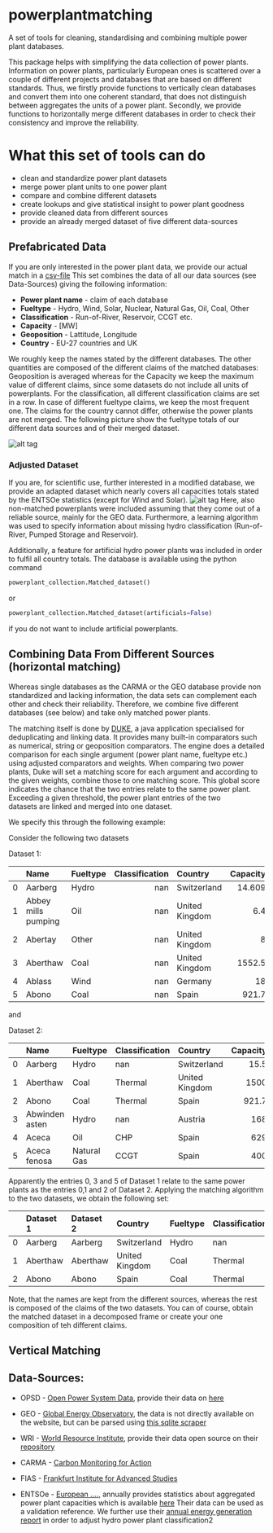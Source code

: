 # powerplantmatching
A set of tools for cleaning, standardising and combining multiple
power plant databases.

This package helps with simplifying the data collection of power
plants. Information on power plants, particularly European ones is
scattered over a couple of different projects and databases that are
based on different standards. Thus, we firstly provide functions to
vertically clean databases and convert them into one coherent
standard, that does not distinguish between aggregates the units of a
power plant. Secondly, we provide functions to horizontally merge
different databases in order to check their consistency and improve
the reliability.

# What this set of tools can do

- clean and standardize power plant datasets
- merge power plant units to one power plant
- compare and combine different datasets
- create lookups and give statistical insight to power plant goodness
- provide cleaned data from different sources 
- provide an already merged dataset of five different data-sources 

## Prefabricated Data 

If you are only interested in the power plant data, we provide 
our actual match in a [csv-file](../blob/master/data/Matched_Carma_Fias_Geo_Opsd_Wri.csv)
This set combines the data of all our data sources (see Data-Sources) 
giving the following information:

- **Power plant name** 		- claim of each database
- **Fueltype** 			- Hydro, Wind, Solar, Nuclear, Natural Gas, Oil, Coal, Other
- **Classification**		- Run-of-River, Reservoir, CCGT etc.
- **Capacity**			- \[MW\]
- **Geoposition**		- Lattitude, Longitude
- **Country** 			- EU-27 countries and UK


We roughly keep the names stated by the different databases. The other 
quantities are composed of the different claims of the matched
databases: 
Geoposition is averaged whereas for the Capacity we keep the maximum value of different claims, 
since some datasets do not include all units of powerplants.
For the classification, all different classification claims 
are set in a row. In case of different fueltype claims, we keep the most 
frequent one. The claims for the country cannot differ, otherwise the power plants are not merged.
The following picture show the fueltype totals of our different data sources and of their merged 
dataset.

![alt tag](https://cloud.githubusercontent.com/assets/19226431/20011654/a683952c-a2ac-11e6-8ce8-8e4982fb18d1.jpg)

### Adjusted Dataset
If you are, for scientific use, further interested in a modified database, 
we provide an adapted dataset which nearly covers all capacities totals stated by the ENTSOe
statistics (except for Wind and Solar). 
![alt tag](https://cloud.githubusercontent.com/assets/19226431/20011650/a654e858-a2ac-11e6-93a2-2ed0e938f642.jpg)
Here, also non-matched powerplants were included
assuming that they come out of a reliable source, mainly for the GEO data. Furthermore, a
learning algorithm was used to specify information about missing 
hydro classification (Run-of-River, Pumped Storage and Reservoir). 

Additionally, a feature for artificial hydro power plants was included in order to fulfil all country totals. The database is available using the python command 
```python
powerplant_collection.Matched_dataset() 
```
or 
```python
powerplant_collection.Matched_dataset(artificials=False) 
```
if you do not want to include artificial powerplants.

## Combining Data From Different Sources (horizontal matching)

Whereas single databases as the CARMA or the GEO database provide 
non standardized and lacking information, the data sets can complement 
each other and check their reliability. Therefore, we combine 
five different databases (see below) and take only matched power plants.



The matching itself is done by [DUKE](https://github.com/larsga/Duke), a java application specialised for
deduplicating and linking data. It provides many built-in comparators such as numerical, string or geoposition comparators.
The engine does a detailed comparison for each single argument (power plant name, fueltype etc.) using adjusted 
comparators and weights. When comparing two power plants, Duke will set a matching score for each argument and 
according to the given weights, combine those to one matching score. This global score indicates the chance 
that the two entries relate to the same power plant. Exceeding a given threshold, the power plant entries of the two  
datasets are linked and merged into one dataset.

We specify this through the following example:

Consider the following two datasets

Dataset 1: 

|    | Name                | Fueltype   |   Classification | Country        |   Capacity |     lat |        lon |   File |
|---:|:--------------------|:-----------|-----------------:|:---------------|-----------:|--------:|-----------:|-------:|
|  0 | Aarberg             | Hydro      |              nan | Switzerland    |     14.609 | 47.0444 |  7.27578   |    nan |
|  1 | Abbey mills pumping | Oil        |              nan | United Kingdom |      6.4   | 51.687  | -0.0042057 |    nan |
|  2 | Abertay             | Other      |              nan | United Kingdom |      8     | 57.1785 | -2.18679   |    nan |
|  3 | Aberthaw            | Coal       |              nan | United Kingdom |   1552.5   | 51.3875 | -3.40675   |    nan |
|  4 | Ablass              | Wind       |              nan | Germany        |     18     | 51.2333 | 12.95      |    nan |
|  5 | Abono               | Coal       |              nan | Spain          |    921.7   | 43.5588 | -5.72287   |    nan |

and 

Dataset 2:

|    | Name              | Fueltype    | Classification   | Country        |   Capacity |     lat |     lon |   File |
|---:|:------------------|:------------|:-----------------|:---------------|-----------:|--------:|--------:|-------:|
|  0 | Aarberg           | Hydro       | nan              | Switzerland    |       15.5 | 47.0378 |  7.272  |    nan |
|  1 | Aberthaw          | Coal        | Thermal          | United Kingdom |     1500   | 51.3873 | -3.4049 |    nan |
|  2 | Abono             | Coal        | Thermal          | Spain          |      921.7 | 43.5528 | -5.7231 |    nan |
|  3 | Abwinden asten    | Hydro       | nan              | Austria        |      168   | 48.248  | 14.4305 |    nan |
|  4 | Aceca             | Oil         | CHP              | Spain          |      629   | 39.941  | -3.8569 |    nan |
|  5 | Aceca fenosa      | Natural Gas | CCGT             | Spain          |      400   | 39.9427 | -3.8548 |    nan |

Apparently the entries 0, 3 and 5 of Dataset 1 relate to the same power plants as the entries 0,1 and 2 of Dataset 2. 
Applying the matching algorithm to the two datasets, we obtain the following set:

|    | Dataset 1   | Dataset 2   | Country        | Fueltype   | Classification   |   Capacity |     lat |      lon |   File |
|---:|:------------|:------------|:---------------|:-----------|:-----------------|-----------:|--------:|---------:|-------:|
|  0 | Aarberg     | Aarberg     | Switzerland    | Hydro      | nan              |       15.5 | 47.0411 |  7.27389 |    nan |
|  1 | Aberthaw    | Aberthaw    | United Kingdom | Coal       | Thermal          |     1552.5 | 51.3874 | -3.40583 |    nan |
|  2 | Abono       | Abono       | Spain          | Coal       | Thermal          |      921.7 | 43.5558 | -5.72299 |    nan |

Note, that the names are kept from the different sources, whereas the rest is composed of the claims of the two datasets. 
You can of course, obtain the matched dataset in a decomposed frame or create your one composition of teh different claims. 


## Vertical Matching





## Data-Sources: 

- OPSD - [Open Power System Data](http://data.open-power-system-data.org/), provide their data on 
	[here](http://data.open-power-system-data.org/conventional_power_plants/)

- GEO - [Global Energy Observatory](http://globalenergyobservatory.org/docs/HelpGeoPower.php#), the 
	data is not directly available on the website, but can be parsed using [this sqlite scraper](https://morph.io/coroa/global_energy_observatory_power_plants)

- WRI - [World Resource Institute](http://www.wri.org), provide their data open source 
	on their [repository](https://github.com/Arjay7891/WRI-Powerplant/blob/master/output_database/powerwatch2_data.csv)

- CARMA - [Carbon Monitoring for Action](http://carma.org/plant) 

- FIAS - [Frankfurt Institute for Advanced Studies](https://fias.uni-frankfurt.de/de/) 

- ENTSOe - [European ....](), annually provides statistics about aggregated power plant 
	capacities which is available [here](https://www.entsoe.eu/db-query/miscellaneous/net-generating-capacity)
	Their data can be used as a validation reference. We further use their [annual energy
	generation report]() in order to adjust hydro power plant classification2  
